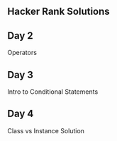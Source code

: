 Hacker Rank Solutions
---------------------
Day 2
-----
Operators

Day 3
-----
Intro to Conditional Statements

Day 4
-----
Class vs Instance Solution

